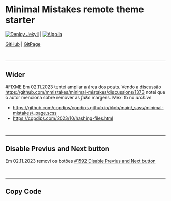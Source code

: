 # Minimal Mistakes remote theme starter

[![Deploy Jekyll](https://github.com/michelmetran/michelmetran.github.io/actions/workflows/publish.yml/badge.svg)](https://github.com/michelmetran/michelmetran.github.io/actions/workflows/publish.yml) | [![Algolia](https://github.com/michelmetran/michelmetran.github.io/actions/workflows/algolia-search.yml/badge.svg)](https://github.com/michelmetran/michelmetran.github.io/actions/workflows/algolia-search.yml)

[GitHub](https://github.com/michelmetran/michelmetran.github.io) |
[GitPage](https://michelmetran.github.io/)

<br>

---

## Wider

#FIXME
Em 02.11.2023 tentei ampliar a área dos posts.
Vendo a discussão https://github.com/mmistakes/minimal-mistakes/discussions/1373
notei que o autor menciona sobre remover as _fake_ margens.
Mexi tb no _archive_

- https://github.com/copdips/copdips.github.io/blob/main/_sass/minimal-mistakes/_page.scss
- https://copdips.com/2023/10/hashing-files.html

<br>

---

## Disable Previus and Next button

Em 02.11.2023 removi os botões [#1592 Disable Previus and Next button](https://github.com/mmistakes/minimal-mistakes/issues/1592)

<br>

---

## Copy Code
